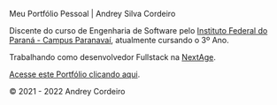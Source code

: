 Meu Portfólio Pessoal | Andrey Silva Cordeiro

Discente do curso de Engenharia de Software
pelo [Instituto Federal do Paraná - Campus Paranavaí](https://paranavai.ifpr.edu.br/), atualmente cursando o 3º Ano.

Trabalhando como desenvolvedor Fullstack na [NextAge](http://nextage.com.br/).

[Acesse este Portfólio clicando aqui](https://andreycordeiro.github.io/MeuPortfolio/).

© 2021 - 2022 Andrey Cordeiro